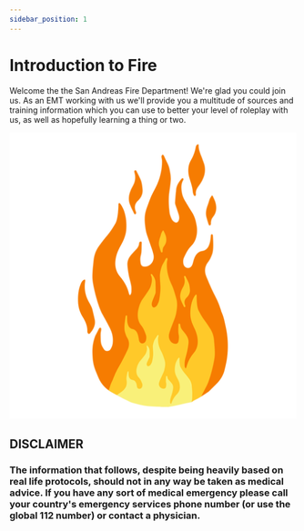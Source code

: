 ```yaml
---
sidebar_position: 1
---
```


# Introduction to Fire

Welcome the the San Andreas Fire Department! We're glad you could join us. As an EMT working with us we'll provide you a multitude of sources and training information which you can use to better your level of roleplay with us, as well as hopefully learning a thing or two.

![IdkAFireLogoOrSomething](./imgs/fire.png)

## DISCLAIMER

### The information that follows, despite being heavily based on real life protocols, should not in any way be taken as medical advice. If you have any sort of medical emergency please call your country's emergency services phone number (or use the global 112 number) or contact a physician.